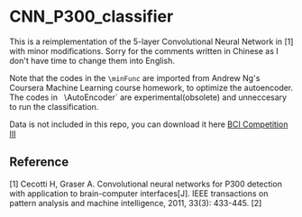 # CNN_P300_classifier

This is a reimplementation of the 5-layer Convolutional Neural Network in [1] with minor modifications. Sorry for the comments written in Chinese as I don't have time to change them into English.

Note that the codes in the `\minFunc` are imported from Andrew Ng's Coursera Machine Learning course homework, to optimize the autoencoder. The codes in `
`\AutoEncoder` are experimental(obsolete) and unneccesary to run the classification.

Data is not included in this repo, you can download it here [BCI Competition III](http://www.bbci.de/competition/iii/)

## Reference

[1] Cecotti H, Graser A. Convolutional neural networks for P300 detection with application to brain-computer interfaces[J]. IEEE transactions on pattern analysis and machine intelligence, 2011, 33(3): 433-445.
[2] 